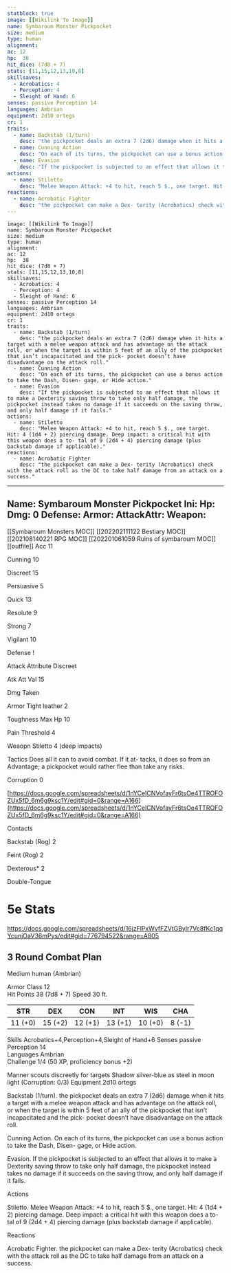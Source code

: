 ```yaml
---
statblock: true
image: [[Wikilink To Image]]
name: Symbaroum Monster Pickpocket
size: medium
type: human
alignment:
ac: 12
hp:  38
hit_dice: (7d8 + 7)
stats: [11,15,12,13,10,8]
skillsaves:
  - Acrobatics: 4
  - Perception: 4
  - Sleight of Hand: 6
senses: passive Perception 14
languages: Ambrian
equipment: 2d10 ortegs
cr: 1
traits:
  - name: Backstab (1/turn)
    desc: "the pickpocket deals an extra 7 (2d6) damage when it hits a target with a melee weapon attack and has advantage on the attack roll, or when the target is within 5 feet of an ally of the pickpocket that isn’t incapacitated and the pick- pocket doesn’t have disadvantage on the attack roll."
  - name: Cunning Action
    desc: "On each of its turns, the pickpocket can use a bonus action to take the Dash, Disen- gage, or Hide action."
  - name: Evasion
    desc: "If the pickpocket is subjected to an effect that allows it to make a Dexterity saving throw to take only half damage, the pickpocket instead takes no damage if it succeeds on the saving throw, and only half damage if it fails."
actions:
  - name: Stiletto
    desc: "Melee Weapon Attack: +4 to hit, reach 5 $., one target. Hit: 4 (1d4 + 2) piercing damage. Deep impact: a critical hit with this weapon does a to- tal of 9 (2d4 + 4) piercing damage (plus backstab damage if applicable)."
reactions:
  - name: Acrobatic Fighter
    desc: "the pickpocket can make a Dex- terity (Acrobatics) check with the attack roll as the DC to take half damage from an attack on a success."
---
```

```statblock
image: [[Wikilink To Image]]
name: Symbaroum Monster Pickpocket
size: medium
type: human
alignment:
ac: 12
hp:  38
hit_dice: (7d8 + 7)
stats: [11,15,12,13,10,8]
skillsaves:
  - Acrobatics: 4
  - Perception: 4
  - Sleight of Hand: 6
senses: passive Perception 14
languages: Ambrian
equipment: 2d10 ortegs
cr: 1
traits:
  - name: Backstab (1/turn)
    desc: "the pickpocket deals an extra 7 (2d6) damage when it hits a target with a melee weapon attack and has advantage on the attack roll, or when the target is within 5 feet of an ally of the pickpocket that isn’t incapacitated and the pick- pocket doesn’t have disadvantage on the attack roll."
  - name: Cunning Action
    desc: "On each of its turns, the pickpocket can use a bonus action to take the Dash, Disen- gage, or Hide action."
  - name: Evasion
    desc: "If the pickpocket is subjected to an effect that allows it to make a Dexterity saving throw to take only half damage, the pickpocket instead takes no damage if it succeeds on the saving throw, and only half damage if it fails."
actions:
  - name: Stiletto
    desc: "Melee Weapon Attack: +4 to hit, reach 5 $., one target. Hit: 4 (1d4 + 2) piercing damage. Deep impact: a critical hit with this weapon does a to- tal of 9 (2d4 + 4) piercing damage (plus backstab damage if applicable)."
reactions:
  - name: Acrobatic Fighter
    desc: "the pickpocket can make a Dex- terity (Acrobatics) check with the attack roll as the DC to take half damage from an attack on a success."
```
---
Name: Symbaroum Monster Pickpocket
Ini: 
Hp: 
Dmg: 0
Defense: 
Armor: 
AttackAttr: 
Weapon: 
---
[[Symbaroum Monsters MOC]]
[[202202111122 Bestiary MOC]]
[[202108140221 RPG MOC]]
[[202201061059 Ruins of symbaroum MOC]]
[[outfile]]
Acc 11

Cunning 10

Discreet 15

Persuasive 5

Quick 13

Resolute 9

Strong 7

Vigilant 10

Defense !

Attack Attribute Discreet

Atk Att Val 15

Dmg Taken

Armor Tight leather 2

Toughness Max Hp 10

Pain Threshold 4

Weaopn Stiletto 4 (deep impacts)

Tactics Does all it can to avoid combat. If it at- tacks, it does so from an Advantage; a pickpocket would rather flee than take any risks.

Corruption 0

[https://docs.google.com/spreadsheets/d/1nYCeICNVofayFr6tsOe4TTROFOZUx5fD_6m6g9ksc1Y/edit#gid=0&range=A166](https://docs.google.com/spreadsheets/d/1nYCeICNVofayFr6tsOe4TTROFOZUx5fD_6m6g9ksc1Y/edit#gid=0&range=A166)

Contacts

Backstab (Rog) 2

Feint (Rog) 2

Dexterous* 2

Double-Tongue

# 5e Stats 
https://docs.google.com/spreadsheets/d/16jzFlPxWvfFZVtGBylr7Vc8fKc1qqYcunjOaV36mPys/edit#gid=776794522&range=A805
## 3 Round Combat Plan

Medium human (Ambrian)

Armor Class 12  
Hit Points 38 (7d8 + 7) Speed 30 ft.

| STR     | DEX     | CON     | INT     | WIS     | CHA    |
| ------- | ------- | ------- | ------- | ------- | ------ |
| 11 (+0) | 15 (+2) | 12 (+1) | 13 (+1) | 10 (+0) | 8 (-1) |


Skills Acrobatics+4,Perception+4,Sleight of Hand+6 
Senses passive Perception 14  
Languages Ambrian  
Challenge 1/4 (50 XP, proficiency bonus +2)

Manner scouts discreetly for targets Shadow silver-blue as steel in moon light (Corruption: 0/3) Equipment 2d10 ortegs

Backstab (1/turn). the pickpocket deals an extra 7 (2d6) damage when it hits a target with a melee weapon attack and has advantage on the attack roll, or when the target is within 5 feet of an ally of the pickpocket that isn’t incapacitated and the pick- pocket doesn’t have disadvantage on the attack roll.

Cunning Action. On each of its turns, the pickpocket can use a bonus action to take the Dash, Disen- gage, or Hide action.

Evasion. If the pickpocket is subjected to an effect that allows it to make a Dexterity saving throw to take only half damage, the pickpocket instead takes no damage if it succeeds on the saving throw, and only half damage if it fails.

Actions

Stiletto. Melee Weapon Attack: +4 to hit, reach 5 $., one target. Hit: 4 (1d4 + 2) piercing damage. Deep impact: a critical hit with this weapon does a to- tal of 9 (2d4 + 4) piercing damage (plus backstab damage if applicable).

Reactions

Acrobatic Fighter. the pickpocket can make a Dex- terity (Acrobatics) check with the attack roll as the DC to take half damage from an attack on a success.

